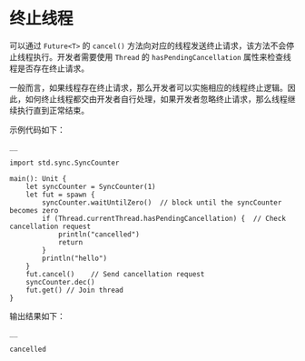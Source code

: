 
# 终止线程

可以通过 `Future<T>` 的 `cancel()` 方法向对应的线程发送终止请求，该方法不会停止线程执行。开发者需要使用 `Thread` 的 `hasPendingCancellation` 属性来检查线程是否存在终止请求。

一般而言，如果线程存在终止请求，那么开发者可以实施相应的线程终止逻辑。因此，如何终止线程都交由开发者自行处理，如果开发者忽略终止请求，那么线程继续执行直到正常结束。

示例代码如下：
    
    __
    
    import std.sync.SyncCounter
    
    main(): Unit {
        let syncCounter = SyncCounter(1)
        let fut = spawn {
            syncCounter.waitUntilZero()  // block until the syncCounter becomes zero
            if (Thread.currentThread.hasPendingCancellation) {  // Check cancellation request
                println("cancelled")
                return
            }
            println("hello")
        }
        fut.cancel()    // Send cancellation request
        syncCounter.dec()
        fut.get() // Join thread
    }
    
输出结果如下：
    
    __
    
    cancelled